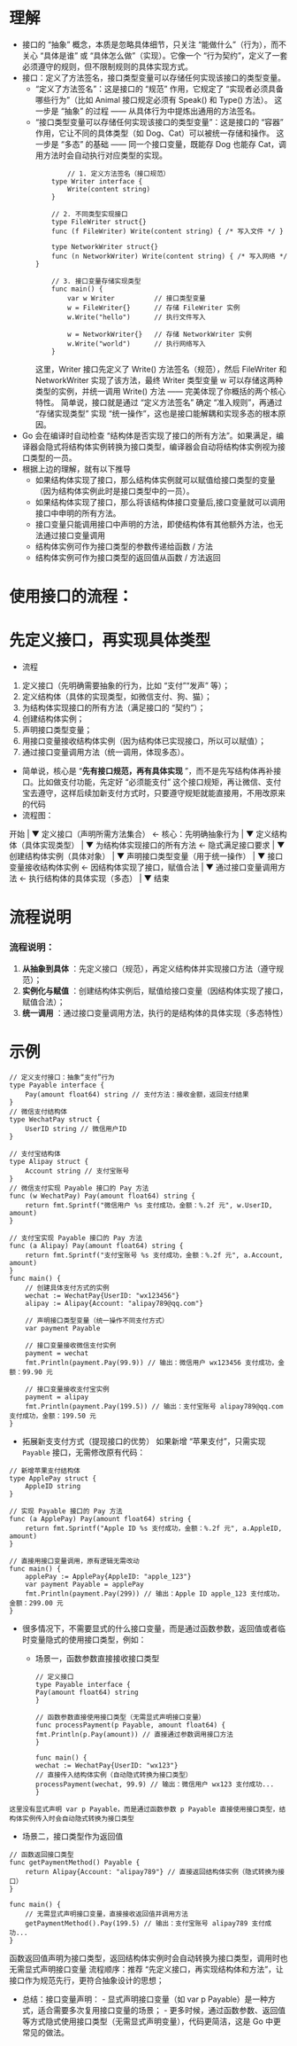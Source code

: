 # 理解
- 接口的 “抽象” 概念，本质是忽略具体细节，只关注 “能做什么”（行为），而不关心 “具体是谁” 或 “具体怎么做”（实现）。它像一个 “行为契约”，定义了一套必须遵守的规则，但不限制规则的具体实现方式。
- 接口：定义了方法签名，接口类型变量可以存储任何实现该接口的类型变量。
  - “定义了方法签名”：这是接口的 “规范” 作用，它规定了 “实现者必须具备哪些行为”（比如 Animal 接口规定必须有 Speak() 和 Type() 方法）。
这一步是 “抽象” 的过程 —— 从具体行为中提炼出通用的方法签名。
  - “接口类型变量可以存储任何实现该接口的类型变量”：这是接口的 “容器” 作用，它让不同的具体类型（如 Dog、Cat）可以被统一存储和操作。
这一步是 “多态” 的基础 —— 同一个接口变量，既能存 Dog 也能存 Cat，调用方法时会自动执行对应类型的实现。
    ```
            // 1. 定义方法签名（接口规范）
        type Writer interface {
            Write(content string)
        }

        // 2. 不同类型实现接口
        type FileWriter struct{}
        func (f FileWriter) Write(content string) { /* 写入文件 */ }

        type NetworkWriter struct{}
        func (n NetworkWriter) Write(content string) { /* 写入网络 */ }

        // 3. 接口变量存储实现类型
        func main() {
            var w Writer          // 接口类型变量
            w = FileWriter{}      // 存储 FileWriter 实例
            w.Write("hello")      // 执行文件写入
            
            w = NetworkWriter{}   // 存储 NetworkWriter 实例
            w.Write("world")      // 执行网络写入
        }
    ```
    这里，Writer 接口先定义了 Write() 方法签名（规范），然后 FileWriter 和 NetworkWriter 实现了该方法，最终 Writer 类型变量 w 可以存储这两种类型的实例，并统一调用 Write() 方法 —— 完美体现了你概括的两个核心特性。
    简单说，接口就是通过 “定义方法签名” 确定 “准入规则”，再通过 “存储实现类型” 实现 “统一操作”，这也是接口能解耦和实现多态的根本原因。
- Go 会在编译时自动检查 “结构体是否实现了接口的所有方法”。如果满足，编译器会隐式将结构体实例转换为接口类型，编译器会自动将结构体实例视为接口类型的一员。
- 根据上边的理解，就有以下推导
  - 如果结构体实现了接口，那么结构体实例就可以赋值给接口类型的变量（因为结构体实例此时是接口类型中的一员）。
  - 如果结构体实现了接口，那么将该结构体接口变量后,接口变量就可以调用接口中申明的所有方法。
  - 接口变量只能调用接口中声明的方法，即使结构体有其他额外方法，也无法通过接口变量调用
  -  结构体实例可作为接口类型的参数传递给函数 / 方法
  -   结构体实例可作为接口类型的返回值从函数 / 方法返回

# 使用接口的流程：
# 先定义接口，再实现具体类型

- 流程

1. 定义接口（先明确需要抽象的行为，比如 “支付”“发声” 等）；
2. 定义结构体（具体的实现类型，如微信支付、狗、猫）；
3. 为结构体实现接口的所有方法（满足接口的 “契约”）；
4. 创建结构体实例；
5. 声明接口类型变量；
6. 用接口变量接收结构体实例（因为结构体已实现接口，所以可以赋值）；
7. 通过接口变量调用方法（统一调用，体现多态）。

- 简单说，核心是 “**先有接口规范，再有具体实现** ”，而不是先写结构体再补接口。比如做支付功能，先定好 “必须能支付” 这个接口规矩，再让微信、支付宝去遵守，这样后续加新支付方式时，只要遵守规矩就能直接用，不用改原来的代码
- 流程图：

开始
|
▼
定义接口（声明所需方法集合）  ← 核心：先明确抽象行为
|
▼
定义结构体（具体实现类型）
|
▼
为结构体实现接口的所有方法  ← 隐式满足接口要求
|
▼
创建结构体实例（具体对象）
|
▼
声明接口类型变量（用于统一操作）
|
▼
接口变量接收结构体实例  ← 因结构体实现了接口，赋值合法
|
▼
通过接口变量调用方法  ← 执行结构体的具体实现（多态）
|
▼
结束

# 流程说明

### 流程说明：

1. **从抽象到具体** ：先定义接口（规范），再定义结构体并实现接口方法（遵守规范）；
2. **实例化与赋值** ：创建结构体实例后，赋值给接口变量（因结构体实现了接口，赋值合法）；
3. **统一调用** ：通过接口变量调用方法，执行的是结构体的具体实现（多态特性）

# 示例

```
// 定义支付接口：抽象“支付”行为
type Payable interface {
    Pay(amount float64) string // 支付方法：接收金额，返回支付结果
}
// 微信支付结构体
type WechatPay struct {
    UserID string // 微信用户ID
}

// 支付宝结构体
type Alipay struct {
    Account string // 支付宝账号
}
// 微信支付实现 Payable 接口的 Pay 方法
func (w WechatPay) Pay(amount float64) string {
    return fmt.Sprintf("微信用户 %s 支付成功，金额：%.2f 元", w.UserID, amount)
}

// 支付宝实现 Payable 接口的 Pay 方法
func (a Alipay) Pay(amount float64) string {
    return fmt.Sprintf("支付宝账号 %s 支付成功，金额：%.2f 元", a.Account, amount)
}
func main() {
    // 创建具体支付方式的实例
    wechat := WechatPay{UserID: "wx123456"}
    alipay := Alipay{Account: "alipay789@qq.com"}

    // 声明接口类型变量（统一操作不同支付方式）
    var payment Payable

    // 接口变量接收微信支付实例
    payment = wechat
    fmt.Println(payment.Pay(99.9)) // 输出：微信用户 wx123456 支付成功，金额：99.90 元

    // 接口变量接收支付宝实例
    payment = alipay
    fmt.Println(payment.Pay(199.5)) // 输出：支付宝账号 alipay789@qq.com 支付成功，金额：199.50 元
}
```

- 拓展新支支付方式（提现接口的优势）
  如果新增 “苹果支付”，只需实现 `Payable` 接口，无需修改原有代码：

```
// 新增苹果支付结构体
type ApplePay struct {
    AppleID string
}

// 实现 Payable 接口的 Pay 方法
func (a ApplePay) Pay(amount float64) string {
    return fmt.Sprintf("Apple ID %s 支付成功，金额：%.2f 元", a.AppleID, amount)
}

// 直接用接口变量调用，原有逻辑无需改动
func main() {
    applePay := ApplePay{AppleID: "apple_123"}
    var payment Payable = applePay
    fmt.Println(payment.Pay(299)) // 输出：Apple ID apple_123 支付成功，金额：299.00 元
}
```

- 很多情况下，不需要显式的什么接口变量，而是通过函数参数，返回值或者临时变量隐式的使用接口类型，例如：
  
  - 场景一，函数参数直接接收接口类型
    ```
    // 定义接口
    type Payable interface {
    Pay(amount float64) string
    }
    
    // 函数参数直接使用接口类型（无需显式声明接口变量）
    func processPayment(p Payable, amount float64) {
    fmt.Println(p.Pay(amount)) // 直接通过参数调用接口方法
    }
    
    func main() {
    wechat := WechatPay{UserID: "wx123"}
    // 直接传入结构体实例（自动隐式转换为接口类型）
    processPayment(wechat, 99.9) // 输出：微信用户 wx123 支付成功...
    }
    ```

```
这里没有显式声明 var p Payable，而是通过函数参数 p Payable 直接使用接口类型，结构体实例传入时会自动隐式转换为接口类型
```
-  场景二，接口类型作为返回值
```
// 函数返回接口类型
func getPaymentMethod() Payable {
    return Alipay{Account: "alipay789"} // 直接返回结构体实例（隐式转换为接口）
}

func main() {
    // 无需显式声明接口变量，直接接收返回值并调用方法
    getPaymentMethod().Pay(199.5) // 输出：支付宝账号 alipay789 支付成功...
}
```
函数返回值声明为接口类型，返回结构体实例时会自动转换为接口类型，调用时也无需显式声明接口变量
流程顺序：推荐 “先定义接口，再实现结构体和方法”，让接口作为规范先行，更符合抽象设计的思想；
- 总结：接口变量声明：
        - 显式声明接口变量（如 var p Payable）是一种方式，适合需要多次复用接口变量的场景；
        - 更多时候，通过函数参数、返回值等方式隐式使用接口类型（无需显式声明变量），代码更简洁，这是 Go 中更常见的做法。

